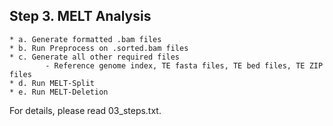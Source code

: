 ## Step 3. MELT Analysis
	* a. Generate formatted .bam files
	* b. Run Preprocess on .sorted.bam files
	* c. Generate all other required files
    		- Reference genome index, TE fasta files, TE bed files, TE ZIP files
 	* d. Run MELT-Split
	* e. Run MELT-Deletion
  
For details, please read 03_steps.txt.
